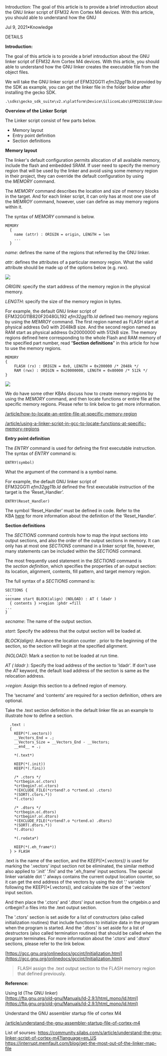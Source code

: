 ## 

Introduction: The goal of this article is to provide a brief introduction about the GNU linker script of EFM32 Arm Cortex M4 devices. With this article, you should able to understand how the GNU

Jul 9, 2021•Knowledge

DETAILS

**Introduction:**

The goal of this article is to provide a brief introduction about the GNU linker script of EFM32 Arm Cortex M4 devices. With this article, you should able to understand how the GNU linker creates the executable file from the object files.

We will take the GNU linker script of EFM32GG11 _efm32gg11b.ld_ provided by the SDK as example, you can get the linker file in the folder below after installing the gecko SDK.

```text
.\sdks\gecko_sdk_suite\v2.x\platform\Device\SiliconLabs\EFM32GG11B\Source\GCC
```

**Overview of the Linker Script**

The Linker script consist of few parts below.

-   Memory layout
-   Entry point definition
-   Section definitions

**Memory layout**

The linker's default configuration permits allocation of all available memory, include the flash and embedded SRAM. If user need to specify the memory region that will be used by the linker and avoid using some memory region in their project, they can override the default configuration by using the _MEMORY_ command.

The _MEMORY_ command describes the location and size of memory blocks in the target. And for each linker script, it can only has at most one use of the _MEMROY_ command, however, user can define as may memory regions within it.

The syntax of _MEMORY_ command is below.

```
MEMORY
  {
    name (attr) : ORIGIN = origin, LENGTH = len
    ...
  }
```

_name_: defines the name of the regions that referred by the GNU linker.

_attr_: defines the attributes of a particular memory region. What the valid attribute should be made up of the options below (e.g. rwx).

![](https://community.silabs.com/servlet/rtaImage?eid=ka01M000000gFmj&feoid=00N1M00000FHjri&refid=0EM1M000001gppr)

_ORIGIN_: specify the start address of the memory region in the physical memory.

_LENGTH_: specify the size of the memory region in bytes.

For example, the default GNU linker script of EFM32GG11B820F2048GL192 _efm32gg11b.ld_ defined two memory regions by using the _MEMROY_ command. The first region named as FLASH start at physical address 0x0 with 2048kB size. And the second region named as RAM start as physical address 0x20000000 with 512kB size. The memory regions defined here corresponding to the whole Flash and RAM memory of the specified part number, read “**Section definitions**” in this article for how to use the memory regions.

```
MEMORY
{
	FLASH (rx) : ORIGIN = 0x0, LENGTH = 0x200000 /* 2048k */
	RAM (rwx) : ORIGIN = 0x20000000, LENGTH = 0x80000 /* 512k */
}
```

![](https://community.silabs.com/servlet/rtaImage?eid=ka01M000000gFmj&feoid=00N1M00000FHjri&refid=0EM1M000001gpps)

We do have some other KBAs discuss how to create memory regions by using the _MEMORY_ command, and then locate functions or entire file at the specific memory regions. Please refer to link below to get more information.

[/article/how-to-locate-an-entire-file-at-specific-memory-region](https://community.silabs.com/s/article/how-to-locate-an-entire-file-at-specific-memory-region)

[/article/using-a-linker-script-in-gcc-to-locate-functions-at-specific-memory-regions](https://community.silabs.com/s/article/using-a-linker-script-in-gcc-to-locate-functions-at-specific-memory-regions)

**Entry point definition**

The _ENTRY_ command is used for defining the first executable instruction. The syntax of _ENTRY_ command is:

```
ENTRY(symbol)
```

What the argument of the command is a symbol name.

For example, the default GNU linker script of EFM32GG11 _efm32gg11b.ld_ defined the first executable instruction of the target is the ‘Reset_Handler’.

```
ENTRY(Reset_Handler)
```

The symbol ‘Reset_Handler’ must be defined in code. Refer to the KBA [here](https://community.silabs.com/s/article/understand-the-gnu-assembler-startup-file-of-cortex-m4) for more information about the definition of the ‘Reset_Handler’.

**Section definitions**

The _SECTIONS_ command controls how to map the input sections into output sections, and also the order of the output sections in memory. It can only has at most one _SECTIONS_ command in a linker script file, however, many statements can be included within the _SECTIONS_ command.

The most frequently used statement in the _SECTIONS_ command is the _section definition_, which specifies the properties of an output section: its location, alignment, contents, fill pattern, and target memory region.

The full syntax of a _SECTIONS_ command is:

```
SECTIONS {
...
secname start BLOCK(align) (NOLOAD) : AT ( ldadr )
  { contents } >region :phdr =fill
...
}
```

_secname_: The name of the output section.

_start_: Specify the address that the output section will be loaded at.

_BLOCK(align)_: Advance the location counter . prior to the beginning of the section, so the section will begin at the specified alignment.

_(NOLOAD)_: Mark a section to not be loaded at run time.

_AT ( ldadr )_: Specify the load address of the section to 'ldadr'. If don't use the _AT_ keyword, the default load address of the section is same as the relocation address.

_>region_: Assign this section to a defined region of memory.

The ‘secname’ and ‘contents’ are required for a section definition, others are optional.

Take the .text section definition in the default linker file as an example to illustrate how to define a section.

```
  .text :
  {
    KEEP(*(.vectors))
    __Vectors_End = .;
    __Vectors_Size = __Vectors_End - __Vectors;
    __end__ = .;

    *(.text*)

    KEEP(*(.init))
    KEEP(*(.fini))

    /* .ctors */
    *crtbegin.o(.ctors)
    *crtbegin?.o(.ctors)
    *(EXCLUDE_FILE(*crtend?.o *crtend.o) .ctors)
    *(SORT(.ctors.*))
    *(.ctors)

    /* .dtors */
    *crtbegin.o(.dtors)
    *crtbegin?.o(.dtors)
    *(EXCLUDE_FILE(*crtend?.o *crtend.o) .dtors)
    *(SORT(.dtors.*))
    *(.dtors)

    *(.rodata*)

    KEEP(*(.eh_frame*))
  } > FLASH
```

.text is the name of the section, and the _KEEP((*(.vectors))_ is used for marking the ‘.vectors’ input section not be eliminated, the similar method also applied to ‘.init’ ‘.fini’ and the ‘.eh_frame’ input sections. The special linker variable dot ‘.’ always contains the current output location counter, so it can get the end address of the vectors by using the dot ‘.’ variable following the KEEP((*(.vectors)), and calculate the size of the ‘.vectors’ input section.

And then place the ‘.ctors’ and ‘.dtors’ input section from the crtgebin.o and crtbegin?.o files into the .text output section.

The '.ctors' section is set aside for a list of constructors (also called initialization routines) that include functions to initialize data in the program when the program is started. And the '.dtors' is set aside for a list of destructors (also called termination routines) that should be called when the program terminates. For more information about the ‘.ctors’ and ‘.dtors’ sections, please refer to the link below.

[https://gcc.gnu.org/onlinedocs/gccint/Initialization.html](https://gcc.gnu.org/onlinedocs/gccint/Initialization.html)

> FLASH assign the .text output section to the FLASH memory region that defined previously.

**Reference:**

Using ld (The GNU linker)  
[https://ftp.gnu.org/old-gnu/Manuals/ld-2.9.1/html_mono/ld.html](https://ftp.gnu.org/old-gnu/Manuals/ld-2.9.1/html_mono/ld.html)

Understand the GNU assembler startup file of cortex M4

[/article/understand-the-gnu-assembler-startup-file-of-cortex-m4](https://community.silabs.com/s/article/understand-the-gnu-assembler-startup-file-of-cortex-m4)



List of sourses:
https://community.silabs.com/s/article/understand-the-gnu-linker-script-of-cortex-m4?language=en_US
https://interrupt.memfault.com/blog/get-the-most-out-of-the-linker-map-file
